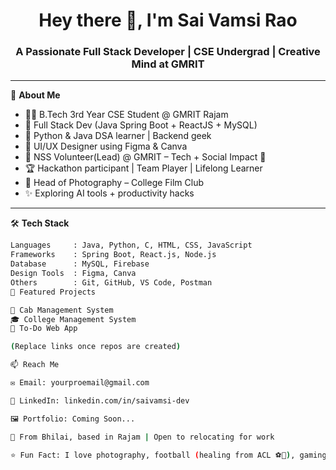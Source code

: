 <h1 align="center">Hey there 👋, I'm Sai Vamsi Rao</h1>
<h3 align="center">A Passionate Full Stack Developer | CSE Undergrad | Creative Mind at GMRIT</h3>

---

🌟 **About Me**

- 🧑‍💻 B.Tech 3rd Year CSE Student @ GMRIT Rajam  
- 🔁 Full Stack Dev (Java Spring Boot + ReactJS + MySQL)  
- 🐍 Python & Java DSA learner | Backend geek  
- 🎨 UI/UX Designer using Figma & Canva  
- 🤝 NSS Volunteer(Lead) @ GMRIT – Tech + Social Impact 💙  
- 🏆 Hackathon participant | Team Player | Lifelong Learner  
- 📸 Head of Photography – College Film Club  
- ✨ Exploring AI tools + productivity hacks  

---

🛠️ **Tech Stack**

```bash
Languages     : Java, Python, C, HTML, CSS, JavaScript  
Frameworks    : Spring Boot, React.js, Node.js  
Database      : MySQL, Firebase  
Design Tools  : Figma, Canva  
Others        : Git, GitHub, VS Code, Postman  
📂 Featured Projects

🚕 Cab Management System
🎓 College Management System
📝 To-Do Web App

(Replace links once repos are created)

📫 Reach Me

✉️ Email: yourproemail@gmail.com

💼 LinkedIn: linkedin.com/in/saivamsi-dev

🖼️ Portfolio: Coming Soon...

📍 From Bhilai, based in Rajam | Open to relocating for work

⭐ Fun Fact: I love photography, football (healing from ACL ⚽🩼), gaming, and deep convos with AI 😄
